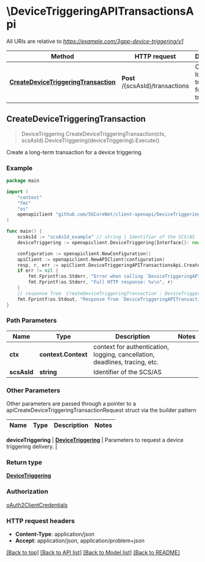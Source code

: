 # \DeviceTriggeringAPITransactionsApi

All URIs are relative to *https://example.com/3gpp-device-triggering/v1*

Method | HTTP request | Description
------------- | ------------- | -------------
[**CreateDeviceTriggeringTransaction**](DeviceTriggeringAPITransactionsApi.md#CreateDeviceTriggeringTransaction) | **Post** /{scsAsId}/transactions | Create a long-term transaction for a device triggering.



## CreateDeviceTriggeringTransaction

> DeviceTriggering CreateDeviceTriggeringTransaction(ctx, scsAsId).DeviceTriggering(deviceTriggering).Execute()

Create a long-term transaction for a device triggering.

### Example

```go
package main

import (
    "context"
    "fmt"
    "os"
    openapiclient "github.com/5GCoreNet/client-openapi/DeviceTriggering"
)

func main() {
    scsAsId := "scsAsId_example" // string | Identifier of the SCS/AS
    deviceTriggering := openapiclient.DeviceTriggering{Interface{}: new(interface{})} // DeviceTriggering | Parameters to request a device triggering delivery.

    configuration := openapiclient.NewConfiguration()
    apiClient := openapiclient.NewAPIClient(configuration)
    resp, r, err := apiClient.DeviceTriggeringAPITransactionsApi.CreateDeviceTriggeringTransaction(context.Background(), scsAsId).DeviceTriggering(deviceTriggering).Execute()
    if err != nil {
        fmt.Fprintf(os.Stderr, "Error when calling `DeviceTriggeringAPITransactionsApi.CreateDeviceTriggeringTransaction``: %v\n", err)
        fmt.Fprintf(os.Stderr, "Full HTTP response: %v\n", r)
    }
    // response from `CreateDeviceTriggeringTransaction`: DeviceTriggering
    fmt.Fprintf(os.Stdout, "Response from `DeviceTriggeringAPITransactionsApi.CreateDeviceTriggeringTransaction`: %v\n", resp)
}
```

### Path Parameters


Name | Type | Description  | Notes
------------- | ------------- | ------------- | -------------
**ctx** | **context.Context** | context for authentication, logging, cancellation, deadlines, tracing, etc.
**scsAsId** | **string** | Identifier of the SCS/AS | 

### Other Parameters

Other parameters are passed through a pointer to a apiCreateDeviceTriggeringTransactionRequest struct via the builder pattern


Name | Type | Description  | Notes
------------- | ------------- | ------------- | -------------

 **deviceTriggering** | [**DeviceTriggering**](DeviceTriggering.md) | Parameters to request a device triggering delivery. | 

### Return type

[**DeviceTriggering**](DeviceTriggering.md)

### Authorization

[oAuth2ClientCredentials](../README.md#oAuth2ClientCredentials)

### HTTP request headers

- **Content-Type**: application/json
- **Accept**: application/json, application/problem+json

[[Back to top]](#) [[Back to API list]](../README.md#documentation-for-api-endpoints)
[[Back to Model list]](../README.md#documentation-for-models)
[[Back to README]](../README.md)

